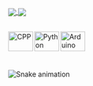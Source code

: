 <div>
  
 <a href="https://github.com/gabohs">
  <img align="center" src="https://github-readme-stats.vercel.app/api?username=gabohs&show_icons=true&theme=city_lights&include_all_commits=true&count_private=true"/>  
  <img align="center" src="https://github-readme-stats.vercel.app/api/top-langs/?username=gabohs&layout=compact&langs_count=7&theme=city_lights"/>
</a>



 
</div>
         
<br>      

<img align="left" alt="CPP" height="40" width="50"     src="https://cdn.jsdelivr.net/gh/devicons/devicon/icons/cplusplus/cplusplus-original.svg" > <img align="left" alt="Python" height="40" width="50"  src="https://cdn.jsdelivr.net/gh/devicons/devicon/icons/python/python-original.svg"       > <img align="left" alt="Arduino" height="40" width="50" src="https://cdn.jsdelivr.net/gh/devicons/devicon/icons/arduino/arduino-original.svg"     >


 <br>

 ##
 
 <br>

 ![Snake animation](https://github.com/Gaboxhs/Gaboxhs/blob/output/github-contribution-grid-snake.svg)
